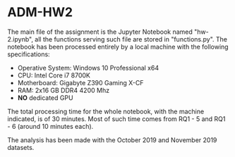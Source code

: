 # ADM-HW2

The main file of the assignment is the Jupyter Notebook named "hw-2.ipynb", all the functions serving such file are stored in "functions.py".
The notebook has been processed entirely by a local machine with the following specifications:

- Operative System: Windows 10 Professional x64 
- CPU: Intel Core i7 8700K
- Motherboard: Gigabyte Z390 Gaming X-CF
- RAM: 2x16 GB DDR4 4200 Mhz
- **NO** dedicated GPU

The total processing time for the whole notebook, with the machine indicated, is of 30 minutes. Most of such time comes from RQ1 - 5 and RQ1 - 6 (around 10 minutes each).

The analysis has been made with the October 2019 and November 2019 datasets.
